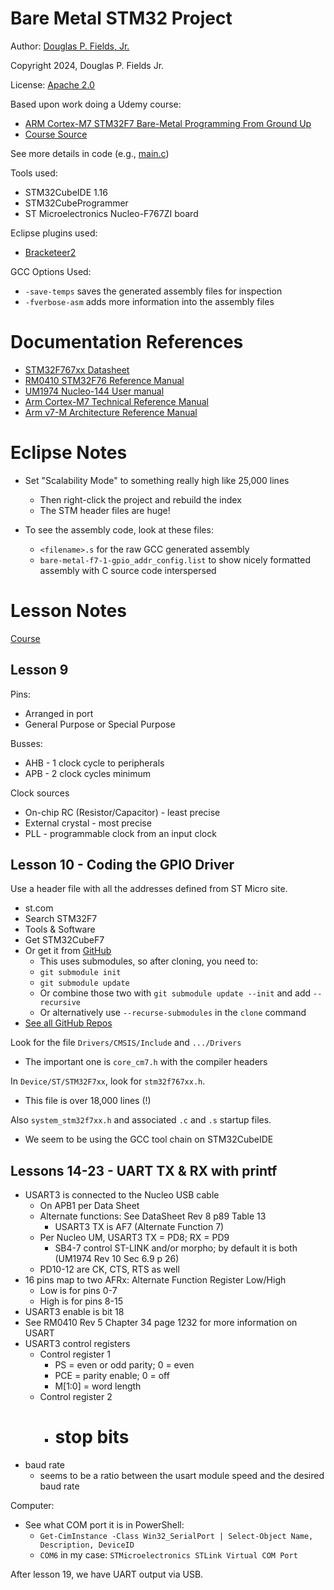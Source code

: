 # Bare Metal STM32 Project

Author: [Douglas P. Fields, Jr.](mailto:symbolics@lisp.engineer)

Copyright 2024, Douglas P. Fields Jr.

License: [Apache 2.0](https://www.apache.org/licenses/LICENSE-2.0.txt)

Based upon work doing a Udemy course:
* [ARM Cortex-M7 STM32F7 Bare-Metal Programming From Ground Up](https://www.udemy.com/course/arm-cortex-m7-stm32f7-bare-metal-programming-from-ground-uptm/learn/lecture/26615904#overview)
* [Course Source](https://blog.embeddedexpert.io/?page_id=301)

See more details in code (e.g., [main.c](Src/main.c))

Tools used:
* STM32CubeIDE 1.16
* STM32CubeProgrammer
* ST Microelectronics Nucleo-F767ZI board

Eclipse plugins used:
* [Bracketeer2](https://marketplace.eclipse.org/content/bracketeer2)

GCC Options Used:
* `-save-temps` saves the generated assembly files for inspection
* `-fverbose-asm` adds more information into the assembly files

# Documentation References

* [STM32F767xx Datasheet](https://www.st.com/resource/en/datasheet/stm32f765bi.pdf)
* [RM0410 STM32F76 Reference Manual](https://www.st.com/resource/en/reference_manual/rm0410-stm32f76xxx-and-stm32f77xxx-advanced-armbased-32bit-mcus-stmicroelectronics.pdf)
* [UM1974 Nucleo-144 User manual](https://www.st.com/resource/en/user_manual/um1974-stm32-nucleo144-boards-mb1137-stmicroelectronics.pdf)
* [Arm Cortex-M7 Technical Reference Manual](https://developer.arm.com/documentation/ddi0489/latest/)
* [Arm v7-M Architecture Reference Manual](https://developer.arm.com/documentation/ddi0403/latest/)

# Eclipse Notes

* Set "Scalability Mode" to something really high like 25,000 lines
  * Then right-click the project and rebuild the index
  * The STM header files are huge!
  
* To see the assembly code, look at these files:
  * `<filename>.s` for the raw GCC generated assembly
  * `bare-metal-f7-1-gpio_addr_config.list` to show nicely formatted assembly with
    C source code interspersed

# Lesson Notes

[Course](https://www.udemy.com/course/arm-cortex-m7-stm32f7-bare-metal-programming-from-ground-uptm/learn/lecture/26615940#overview)

## Lesson 9

Pins:
* Arranged in port
* General Purpose or Special Purpose

Busses:
* AHB - 1 clock cycle to peripherals
* APB - 2 clock cycles minimum

Clock sources
* On-chip RC (Resistor/Capacitor) - least precise
* External crystal - most precise
* PLL - programmable clock from an input clock

## Lesson 10 - Coding the GPIO Driver

Use a header file with all the addresses defined
from ST Micro site.
* st.com
* Search STM32F7
* Tools & Software
* Get STM32CubeF7
* Or get it from [GitHub](https://github.com/STMicroelectronics/STM32CubeF7)
  * This uses submodules, so after cloning, you need to:
  * `git submodule init`
  * `git submodule update`
  * Or combine those two with `git submodule update --init` and add `--recursive`
  * Or alternatively use `--recurse-submodules` in the `clone` command
* [See all GitHub Repos](https://github.com/STMicroelectronics/STM32Cube_MCU_Overall_Offer)

Look for the file `Drivers/CMSIS/Include` and `.../Drivers`
* The important one is `core_cm7.h` with the compiler headers

In `Device/ST/STM32F7xx`, look for `stm32f767xx.h`.
* This file is over 18,000 lines (!)

Also `system_stm32f7xx.h` and associated `.c` and `.s` startup files.
* We seem to be using the GCC tool chain on STM32CubeIDE

## Lessons 14-23 - UART TX & RX with printf

* USART3 is connected to the Nucleo USB cable
  * On APB1 per Data Sheet
  * Alternate functions: See DataSheet Rev 8 p89 Table 13
    * USART3 TX is AF7 (Alternate Function 7)
  * Per Nucleo UM, USART3 TX = PD8; RX = PD9
    * SB4-7 control ST-LINK and/or morpho; by default it is both (UM1974 Rev 10 Sec 6.9 p 26)
  * PD10-12 are CK, CTS, RTS as well
* 16 pins map to two AFRx: Alternate Function Register Low/High
  * Low is for pins 0-7
  * High is for pins 8-15
* USART3 enable is bit 18
* See RM0410 Rev 5 Chapter 34 page 1232 for more information on USART
* USART3 control registers
  * Control register 1
    * PS = even or odd parity; 0 = even
    * PCE = parity enable; 0 = off
    * M[1:0] = word length
  * Control register 2
    * # stop bits
* baud rate
  * seems to be a ratio between the usart module speed and the desired baud rate

Computer:
* See what COM port it is in PowerShell:
  * `Get-CimInstance -Class Win32_SerialPort | Select-Object Name, Description, DeviceID`
  * `COM6` in my case: `STMicroelectronics STLink Virtual COM Port`
 
After lesson 19, we have UART output via USB.